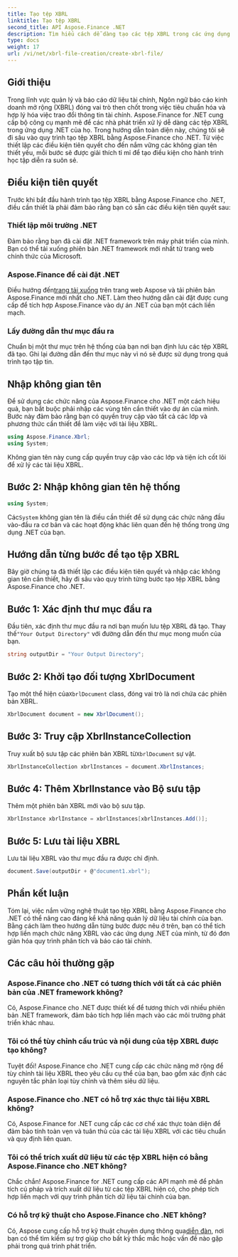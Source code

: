 ```yaml
---
title: Tạo tệp XBRL
linktitle: Tạo tệp XBRL
second_title: API Aspose.Finance .NET
description: Tìm hiểu cách dễ dàng tạo các tệp XBRL trong các ứng dụng .NET bằng Aspose.Finance, hợp lý hóa quy trình báo cáo và quản lý dữ liệu tài chính.
type: docs
weight: 17
url: /vi/net/xbrl-file-creation/create-xbrl-file/
---
```

## Giới thiệu
Trong lĩnh vực quản lý và báo cáo dữ liệu tài chính, Ngôn ngữ báo cáo kinh doanh mở rộng (XBRL) đóng vai trò then chốt trong việc tiêu chuẩn hóa và hợp lý hóa việc trao đổi thông tin tài chính. Aspose.Finance for .NET cung cấp bộ công cụ mạnh mẽ để các nhà phát triển xử lý dễ dàng các tệp XBRL trong ứng dụng .NET của họ. Trong hướng dẫn toàn diện này, chúng tôi sẽ đi sâu vào quy trình tạo tệp XBRL bằng Aspose.Finance cho .NET. Từ việc thiết lập các điều kiện tiên quyết cho đến nắm vững các không gian tên thiết yếu, mỗi bước sẽ được giải thích tỉ mỉ để tạo điều kiện cho hành trình học tập diễn ra suôn sẻ.
## Điều kiện tiên quyết
Trước khi bắt đầu hành trình tạo tệp XBRL bằng Aspose.Finance cho .NET, điều cần thiết là phải đảm bảo rằng bạn có sẵn các điều kiện tiên quyết sau:
### Thiết lập môi trường .NET
Đảm bảo rằng bạn đã cài đặt .NET framework trên máy phát triển của mình. Bạn có thể tải xuống phiên bản .NET framework mới nhất từ trang web chính thức của Microsoft.
### Aspose.Finance để cài đặt .NET
Điều hướng đến[trang tải xuống](https://releases.aspose.com/finance/net/) trên trang web Aspose và tải phiên bản Aspose.Finance mới nhất cho .NET. Làm theo hướng dẫn cài đặt được cung cấp để tích hợp Aspose.Finance vào dự án .NET của bạn một cách liền mạch.
### Lấy đường dẫn thư mục đầu ra
Chuẩn bị một thư mục trên hệ thống của bạn nơi bạn định lưu các tệp XBRL đã tạo. Ghi lại đường dẫn đến thư mục này vì nó sẽ được sử dụng trong quá trình tạo tập tin.
## Nhập không gian tên
Để sử dụng các chức năng của Aspose.Finance cho .NET một cách hiệu quả, bạn bắt buộc phải nhập các vùng tên cần thiết vào dự án của mình. Bước này đảm bảo rằng bạn có quyền truy cập vào tất cả các lớp và phương thức cần thiết để làm việc với tài liệu XBRL.
```csharp
using Aspose.Finance.Xbrl;
using System;
```
Không gian tên này cung cấp quyền truy cập vào các lớp và tiện ích cốt lõi để xử lý các tài liệu XBRL.
## Bước 2: Nhập không gian tên hệ thống
```csharp
using System;
```
 Các`System` không gian tên là điều cần thiết để sử dụng các chức năng đầu vào-đầu ra cơ bản và các hoạt động khác liên quan đến hệ thống trong ứng dụng .NET của bạn.
## Hướng dẫn từng bước để tạo tệp XBRL
Bây giờ chúng ta đã thiết lập các điều kiện tiên quyết và nhập các không gian tên cần thiết, hãy đi sâu vào quy trình từng bước tạo tệp XBRL bằng Aspose.Finance cho .NET.
## Bước 1: Xác định thư mục đầu ra
 Đầu tiên, xác định thư mục đầu ra nơi bạn muốn lưu tệp XBRL đã tạo. Thay thế`"Your Output Directory"` với đường dẫn đến thư mục mong muốn của bạn.
```csharp
string outputDir = "Your Output Directory";
```
## Bước 2: Khởi tạo đối tượng XbrlDocument
 Tạo một thể hiện của`XbrlDocument` class, đóng vai trò là nơi chứa các phiên bản XBRL.
```csharp
XbrlDocument document = new XbrlDocument();
```
## Bước 3: Truy cập XbrlInstanceCollection
 Truy xuất bộ sưu tập các phiên bản XBRL từ`XbrlDocument` sự vật.
```csharp
XbrlInstanceCollection xbrlInstances = document.XbrlInstances;
```
## Bước 4: Thêm XbrlInstance vào Bộ sưu tập
Thêm một phiên bản XBRL mới vào bộ sưu tập.
```csharp
XbrlInstance xbrlInstance = xbrlInstances[xbrlInstances.Add()];
```
## Bước 5: Lưu tài liệu XBRL
Lưu tài liệu XBRL vào thư mục đầu ra được chỉ định.
```csharp
document.Save(outputDir + @"document1.xbrl");
```
## Phần kết luận
Tóm lại, việc nắm vững nghệ thuật tạo tệp XBRL bằng Aspose.Finance cho .NET có thể nâng cao đáng kể khả năng quản lý dữ liệu tài chính của bạn. Bằng cách làm theo hướng dẫn từng bước được nêu ở trên, bạn có thể tích hợp liền mạch chức năng XBRL vào các ứng dụng .NET của mình, từ đó đơn giản hóa quy trình phân tích và báo cáo tài chính.
## Các câu hỏi thường gặp
### Aspose.Finance cho .NET có tương thích với tất cả các phiên bản của .NET framework không?
Có, Aspose.Finance cho .NET được thiết kế để tương thích với nhiều phiên bản .NET framework, đảm bảo tích hợp liền mạch vào các môi trường phát triển khác nhau.
### Tôi có thể tùy chỉnh cấu trúc và nội dung của tệp XBRL được tạo không?
Tuyệt đối! Aspose.Finance cho .NET cung cấp các chức năng mở rộng để tùy chỉnh tài liệu XBRL theo yêu cầu cụ thể của bạn, bao gồm xác định các nguyên tắc phân loại tùy chỉnh và thêm siêu dữ liệu.
### Aspose.Finance cho .NET có hỗ trợ xác thực tài liệu XBRL không?
Có, Aspose.Finance for .NET cung cấp các cơ chế xác thực toàn diện để đảm bảo tính toàn vẹn và tuân thủ của các tài liệu XBRL với các tiêu chuẩn và quy định liên quan.
### Tôi có thể trích xuất dữ liệu từ các tệp XBRL hiện có bằng Aspose.Finance cho .NET không?
Chắc chắn! Aspose.Finance for .NET cung cấp các API mạnh mẽ để phân tích cú pháp và trích xuất dữ liệu từ các tệp XBRL hiện có, cho phép tích hợp liền mạch với quy trình phân tích dữ liệu tài chính của bạn.
### Có hỗ trợ kỹ thuật cho Aspose.Finance cho .NET không?
 Có, Aspose cung cấp hỗ trợ kỹ thuật chuyên dụng thông qua[diễn đàn](https://forum.aspose.com/c/finance/43), nơi bạn có thể tìm kiếm sự trợ giúp cho bất kỳ thắc mắc hoặc vấn đề nào gặp phải trong quá trình phát triển.